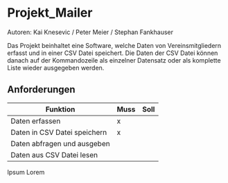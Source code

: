 # Projekt_Mailer

Autoren: Kai Knesevic / Peter Meier / Stephan Fankhauser

Das Projekt beinhaltet eine Software, welche Daten von Vereinsmitgliedern erfasst und in einer CSV Datei speichert.
Die Daten der CSV Datei können danach auf der Kommandozeile als einzelner Datensatz oder als komplette Liste wieder ausgegeben werden.

## Anforderungen
| Funktion                     | Muss |Soll|
|------------------------------|------|--|
| Daten erfassen               | x    ||
| Daten in CSV Datei speichern | x    ||
| Daten abfragen und ausgeben  |||
| Daten aus CSV Datei lesen    |||

Ipsum Lorem